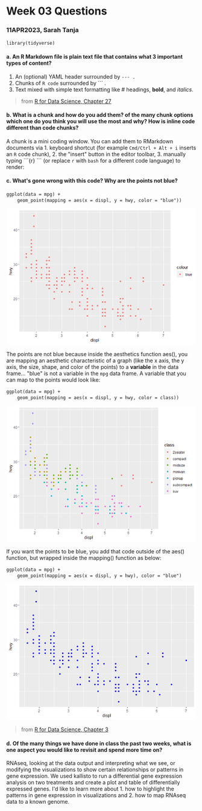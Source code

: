# Week 03 Questions

### **11APR2023, Sarah Tanja**

    library(tidyverse)

#### **a. An R Markdown file is plain text file that contains what 3 important types of content?**

1.  An (optional) YAML header surrounded by `--- .`
2.  Chunks of `R code` surrounded by \`\`\` .
3.  Text mixed with simple text formatting like \# headings, **bold**, and *italics*.

> from [R for Data Science, Chapter 27](https://r4ds.had.co.nz/r-markdown.html)

#### **b. What is a chunk and how do you add them? of the many chunk options which one do you think you will use the most and why? How is inline code different than code chunks?**

A chunk is a mini coding window. You can add them to RMarkdown documents via 1. keyboard shortcut (for example `Cmd/Ctrl + Alt + i` inserts an `R` code chunk), 2. the "insert" button in the editor toolbar, 3. manually typing \`\`\`{r} \`\`\` (or replace `r` with `bash` for a different code language) to render:

#### **c. What's gone wrong with this code? Why are the points not blue?**

    ggplot(data = mpg) + 
        geom_point(mapping = aes(x = displ, y = hwy, color = "blue"))

![](week_03_files/figure-markdown_strict/unnamed-chunk-4-1.png)

The points are not blue because inside the aesthetics function aes(), you are mapping an aesthetic characteristic of a graph (like the x axis, the y axis, the size, shape, and color of the points) to a **variable** in the data frame... "blue" is not a variable in the `mpg` data frame. A variable that you can map to the points would look like:

    ggplot(data = mpg) + 
        geom_point(mapping = aes(x = displ, y = hwy, color = class))

![](week_03_files/figure-markdown_strict/unnamed-chunk-5-1.png)

If you want the points to be blue, you add that code outside of the aes() function, but wrapped inside the mapping() function as below:

    ggplot(data = mpg) + 
        geom_point(mapping = aes(x = displ, y = hwy), color = "blue")

![](week_03_files/figure-markdown_strict/unnamed-chunk-6-1.png)

> from [R for Data Science, Chapter 3](https://r4ds.had.co.nz/data-visualisation.html)

#### **d. Of the many things we have done in class the past two weeks, what is one aspect you would like to revisit and spend more time on?**

RNAseq, looking at the data output and interpreting what we see, or modifying the visualizations to show certain relationships or patterns in gene expression. We used kallisto to run a differential gene expression analysis on two treatments and create a plot and table of differentially expressed genes. I'd like to learn more about 1. how to highlight the patterns in gene expression in visualizations and 2. how to map RNAseq data to a known genome.
